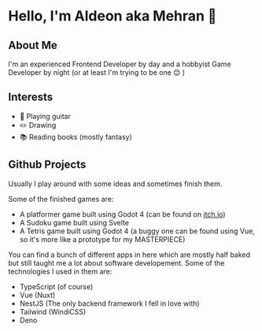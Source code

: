 
<!--
**AldeonMoriak/AldeonMoriak** is a ✨ _special_ ✨ repository because its `README.md` (this file) appears on your GitHub profile.

Here are some ideas to get you started:

- 🔭 I’m currently working on ...
- 🌱 I’m currently learning ...
- 👯 I’m looking to collaborate on ...
- 🤔 I’m looking for help with ...
- 💬 Ask me about ...
- 📫 How to reach me: ...
- 😄 Pronouns: ...
- ⚡ Fun fact: ...
-->

# Hello, I'm Aldeon aka Mehran 👋

## About Me

I'm an experienced Frontend Developer by day and a hobbyist Game Developer by night (or at least I'm trying to be one 😊 )

## Interests

- 🎸 Playing guitar
- ✏️ Drawing
- 📚 Reading books (mostly fantasy)

## Github Projects

Usually I play around with some ideas and sometimes finish them.

Some of the finished games are:
- A platformer game built using Godot 4 (can be found on [itch.io](https://aldeonmoriak.itch.io))
- A Sudoku game built using Svelte
- A Tetris game built using Godot 4 (a buggy one can be found using Vue, so it's more like a prototype for my MASTERPIECE)

You can find a bunch of different apps in here which are mostly half baked but still taught me a lot about software developement. Some of the technologies I used in them are:
- TypeScript (of course)
- Vue (Nuxt)
- NestJS (The only backend framework I fell in love with)
- Tailwind (WindiCSS)
- Deno
